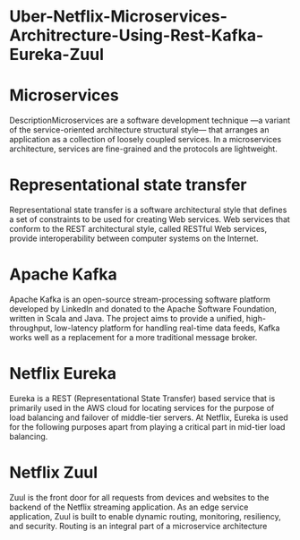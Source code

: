 # Uber-Netflix-Microservices-Architrecture-Using-Rest-Kafka-Eureka-Zuul

# Microservices
DescriptionMicroservices are a software development technique —a variant of the service-oriented architecture structural style— that arranges an application as a collection of loosely coupled services. In a microservices architecture, services are fine-grained and the protocols are lightweight.

# Representational state transfer
Representational state transfer is a software architectural style that defines a set of constraints to be used for creating Web services. Web services that conform to the REST architectural style, called RESTful Web services, provide interoperability between computer systems on the Internet.

# Apache Kafka
Apache Kafka is an open-source stream-processing software platform developed by LinkedIn and donated to the Apache Software Foundation, written in Scala and Java. The project aims to provide a unified, high-throughput, low-latency platform for handling real-time data feeds, Kafka works well as a replacement for a more traditional message broker.

# Netflix Eureka
Eureka is a REST (Representational State Transfer) based service that is primarily used in the AWS cloud for locating services for the purpose of load balancing and failover of middle-tier servers. At Netflix, Eureka is used for the following purposes apart from playing a critical part in mid-tier load balancing.

# Netflix Zuul
Zuul is the front door for all requests from devices and websites to the backend of the Netflix streaming application. As an edge service application, Zuul is built to enable dynamic routing, monitoring, resiliency, and security. Routing is an integral part of a microservice architecture
